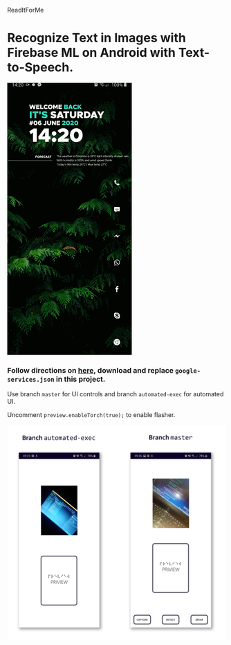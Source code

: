 ReadItForMe
# Recognize Text in Images with Firebase ML on Android with Text-to-Speech.

![](animation.gif)

### Follow directions on [here](https://firebase.google.com/docs/android/setup), download and replace `google-services.json` in this project.

Use branch `master` for UI controls and branch `automated-exec` for automated UI.

Uncomment `preview.enableTorch(true);` to enable flasher.

![](versions.png)

